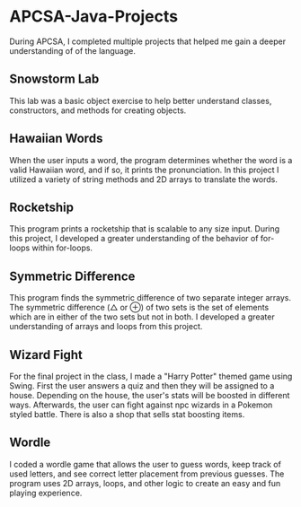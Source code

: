 # APCSA-Java-Projects


During APCSA, I completed multiple projects that helped me gain a deeper understanding of of the language.

## Snowstorm Lab
This lab was a basic object exercise to help better understand classes, constructors, and methods for creating objects.

## Hawaiian Words
When the user inputs a word, the program determines whether the word is a valid Hawaiian word, and if so, it prints the pronunciation. In this project I utilized a variety of string methods and 2D arrays to translate the words.

## Rocketship
This program prints a rocketship that is scalable to any size input. During this project, I developed a greater understanding of the behavior of for-loops within for-loops.

## Symmetric Difference
This program finds the symmetric difference of two separate integer arrays. The symmetric difference (△ or ⊕) of two sets is the set of elements which are in either of the two sets but not in both. I developed a greater understanding of arrays and loops from this project.

## Wizard Fight
For the final project in the class, I made a "Harry Potter" themed game using Swing. First the user answers a quiz and then they will be assigned to a house. Depending on the house, the user's stats will be boosted in different ways. Afterwards, the user can fight against npc wizards in a Pokemon styled battle. There is also a shop that sells stat boosting items.

## Wordle
I coded a wordle game that allows the user to guess words, keep track of used letters, and see correct letter placement from previous guesses. The program uses 2D arrays, loops, and other logic to create an easy and fun playing experience.
